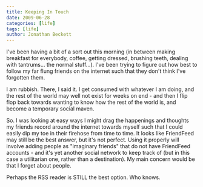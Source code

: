 ```yaml
---
title: Keeping In Touch
date: 2009-06-28
categories: [life]
tags: [life]
author: Jonathan Beckett
---
```


I've been having a bit of a sort out this morning (in between making breakfast for everybody, coffee, getting dressed, brushing teeth, dealing with tantrums... the normal stuff...). I've been trying to figure out how best to follow my far flung friends on the internet such that they don't think I've forgotten them.

I am rubbish. There, I said it. I get consumed with whatever I am doing, and the rest of the world may well not exist for weeks on end - and then I flip flop back towards wanting to know how the rest of the world is, and become a temporary social maven.

So. I was looking at easy ways I might drag the happenings and thoughts my friends record around the internet towards myself such that I could easily dip my toe in their firehose from time to time. It looks like FriendFeed may still be the best answer, but it's not perfect. Using it properly will involve adding people as "imaginary friends" that do not have FriendFeed accounts - and it's yet another social network to keep track of (but in this case a utilitarian one, rather than a destination). My main concern would be that I forget about people.

Perhaps the RSS reader is STILL the best option. Who knows.